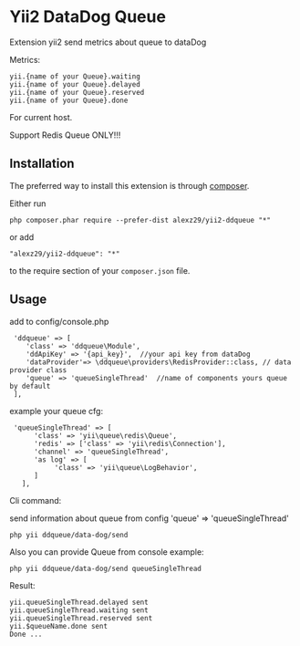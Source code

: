Yii2 DataDog Queue 
==================
Extension yii2 send metrics about queue to dataDog

Metrics:
```
yii.{name of your Queue}.waiting
yii.{name of your Queue}.delayed
yii.{name of your Queue}.reserved
yii.{name of your Queue}.done
```

For current host.

Support Redis Queue ONLY!!!

Installation
------------

The preferred way to install this extension is through [composer](http://getcomposer.org/download/).

Either run

```
php composer.phar require --prefer-dist alexz29/yii2-ddqueue "*"
```

or add

```
"alexz29/yii2-ddqueue": "*"
```

to the require section of your `composer.json` file.


Usage
-----

add to config/console.php

```
 'ddqueue' => [
    'class' => 'ddqueue\Module',
    'ddApiKey' => '{api_key}',  //your api key from dataDog
    'dataProvider'=> \ddqueue\providers\RedisProvider::class, // data provider class
    'queue' => 'queueSingleThread'  //name of components yours queue by default
 ],
```


example your queue cfg:
```
 'queueSingleThread' => [
      'class' => 'yii\queue\redis\Queue',
      'redis' => ['class' => 'yii\redis\Connection'],
      'channel' => 'queueSingleThread',
      'as log' => [
           'class' => 'yii\queue\LogBehavior',
      ]
   ],
```

Cli command:

send information about queue from config 'queue' => 'queueSingleThread'
```
php yii ddqueue/data-dog/send
```

Also you can provide Queue from console example:
```
php yii ddqueue/data-dog/send queueSingleThread
```

Result:
```
yii.queueSingleThread.delayed sent
yii.queueSingleThread.waiting sent
yii.queueSingleThread.reserved sent
yii.$queueName.done sent
Done ...
```

